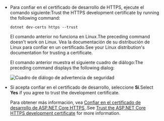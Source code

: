 * <span data-ttu-id="26450-101">Para confiar en el certificado de desarrollo de HTTPS, ejecute el comando siguiente:</span><span class="sxs-lookup"><span data-stu-id="26450-101">Trust the HTTPS development certificate by running the following command:</span></span>

  ```dotnetcli
  dotnet dev-certs https --trust
  ```
  
  <span data-ttu-id="26450-102">El comando anterior no funciona en Linux.</span><span class="sxs-lookup"><span data-stu-id="26450-102">The preceding command doesn't work on Linux.</span></span> <span data-ttu-id="26450-103">Vea la documentación de su distribución de Linux para confiar en un certificado.</span><span class="sxs-lookup"><span data-stu-id="26450-103">See your Linux distribution's documentation for trusting a certificate.</span></span>

  <span data-ttu-id="26450-104">El comando anterior muestra el siguiente cuadro de diálogo:</span><span class="sxs-lookup"><span data-stu-id="26450-104">The preceding command displays the following dialog:</span></span>

  ![Cuadro de diálogo de advertencia de seguridad](~/getting-started/_static/cert.png)

* <span data-ttu-id="26450-106">Si acepta confiar en el certificado de desarrollo, seleccione **Sí**.</span><span class="sxs-lookup"><span data-stu-id="26450-106">Select **Yes** if you agree to trust the development certificate.</span></span>

  <span data-ttu-id="26450-107">Para obtener más información, vea [Confiar en el certificado de desarrollo de ASP.NET Core HTTPS ](xref:security/enforcing-ssl#trust-the-aspnet-core-https-development-certificate-on-windows-and-macos).</span><span class="sxs-lookup"><span data-stu-id="26450-107">See [Trust the ASP.NET Core HTTPS development certificate](xref:security/enforcing-ssl#trust-the-aspnet-core-https-development-certificate-on-windows-and-macos) for more information.</span></span>
  
